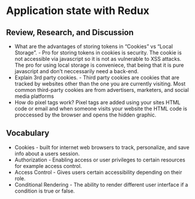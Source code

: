 # Application state with Redux

## Review, Research, and Discussion
- What are the advantages of storing tokens in “Cookies” vs “Local Storage”. - Pro for storing tokens in cookies is security. The cookie is not accessible via javascript so it is not as vulnerable to XSS attacks. The pro for using local storage is conveniece, that being that it is pure javascript and don't neccessarily need a back-end.
- Explain 3rd party cookies. - Third party cookies are cookies that are tracked by websites other than the one you are currently visiting. Most common third-party cookies are from advertisers, marketers, and social media platforms 
- How do pixel tags work? Pixel tags are added using your sites HTML code or email and when someone visits your website the HTML code is proccessed by the browser and opens the hidden graphic. 

## Vocabulary 
- Cookies - built for internet web browsers to track, personalize, and save info about a users session.
- Authorization - Enabling access or user privileges to certain resources for example access control.
- Access Control - Gives users certain accessibility depending on their role.
- Conditional Rendering - The ability to render different user interface if a condition is true or false. 
